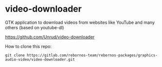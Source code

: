 # video-downloader

GTK application to download videos from websites like YouTube and many others (based on youtube-dl)

https://github.com/Unrud/video-downloader

How to clone this repo:

```
git clone https://gitlab.com/rebornos-team/rebornos-packages/graphics-audio-video/video-downloader.git
```

